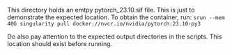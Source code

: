 This directory holds an emtpy pytorch_23.10.sif file. This is just to demonstrate the expected location.
To obtain the container, run: `srun --mem 40G singularity pull docker://nvcr.io/nvidia/pytorch:23.10-py3`

Do also pay attention to the expected output directories in the scripts. This location should exist before running.
